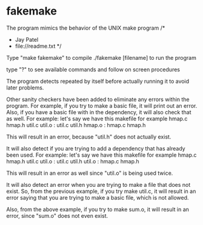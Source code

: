 # fakemake
The program mimics the behavior of the UNIX make program
/*
 * Jay Patel
 * file://readme.txt
 */

Type "make fakemake" to compile
./fakemake [filename] to run the program

type "?" to see available commands and follow on screen procedures

The program detects repeated by itself before actually running it to avoid later problems.

Other sanity checkers have been added to eliminate any errors within the program. For example, if you try to make a basic file, it will print out an error. Also, if you have a basic file with in the dependency, it will also check that as well.
For example: let's say we have this makefile for example
	hmap.c
	hmap.h
	util.c
	util.o : util.c util.h
	hmap.o : hmap.c hmap.h

This will result in an error, because "util.h" does not actually exist.

It will also detect if you are trying to add a dependency that has already been used.
For example: let's say we have this makefile for example
	hmap.c
	hmap.h
	util.c
	util.o : util.c util.h
	util.o : hmap.c hmap.h

This will result in an error as well since "util.o" is being used twice.

It will also detect an error when you are trying to make a file that does not exist. So, from the previous example, if you try make util.c, it will result in an error saying that you are trying to make a basic file, which is not allowed.

Also, from the above example, if you try to make sum.o, it will result in an error, since "sum.o" does not even exist.

